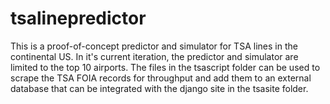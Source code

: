 # tsalinepredictor

This is a proof-of-concept predictor and simulator for TSA lines in the continental US. In it's current iteration, the predictor and simulator are limited to the top 10 airports.
The files in the tsascript folder can be used to scrape the TSA FOIA records for throughput and add them to an external database that can be integrated with the django site in the tsasite folder.
